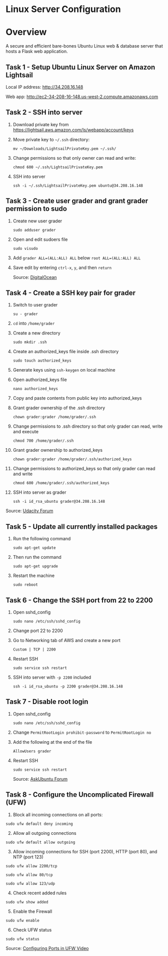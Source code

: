 # Linux Server Configuration

# Overview
A secure and efficient bare-bones Ubuntu Linux web & database server that hosts a Flask web application.

## Task 1 - Setup Ubuntu Linux Server on Amazon Lightsail

Local IP address: http://34.208.16.148

Web app: http://ec2-34-208-16-148.us-west-2.compute.amazonaws.com

## Task 2 - SSH into server

1. Download private key from
https://lightsail.aws.amazon.com/ls/webapp/account/keys

2. Move private key to ```~/.ssh``` directory:

   ```mv ~/Downloads/LightsailPrivateKey.pem ~/.ssh/```

3. Change permissions so that only owner can read and write:

   ```chmod 600 ~/.ssh/LightsailPrivateKey.pem```

4. SSH into server

   ```ssh -i ~/.ssh/LightsailPrivateKey.pem ubuntu@34.208.16.148```

## Task 3 - Create user grader and grant grader permission to sudo

1. Create new user grader

   ``` sudo adduser grader ```

2. Open and edit sudoers file

   ``` sudo visudo ```

3. Add ``` grader ALL=(ALL:ALL) ALL ``` below ``` root ALL=(ALL:ALL) ALL ```

4. Save edit by entering ``` ctrl-x ```, ``` y ```, and then ``` return ```

   Source: [DigitalOcean](https://www.digitalocean.com/community/tutorials/how-to-add-and-delete-users-on-an-ubuntu-14-04-vps)

## Task 4 - Create a SSH key pair for grader

1. Switch to user grader

   ``` su - grader ```

2. ``` cd ``` into ``` /home/grader ```

3. Create a new directory

   ``` sudo mkdir .ssh ```

4. Create an authorized_keys file inside .ssh directory

   ``` sudo touch authorized_keys ```

5.  Generate keys using ``` ssh-keygen ``` on local machine

6. Open authorized_keys file

   ``` nano authorized_keys ```

7. Copy and paste contents from public key into authorized_keys

8. Grant grader ownership of the .ssh directory

   ``` chown grader:grader /home/grader/.ssh ```

9. Change permissions to .ssh directory so that only grader can read, write and
execute

   ``` chmod 700 /home/grader/.ssh ```

10. Grant grader ownership to authorized_keys

    ``` chown grader:grader /home/grader/.ssh/authorized_keys ```

11. Change permissions to authorized_keys so that only grader can read and write

    ``` chmod 600 /home/grader/.ssh/authorized_keys ```

12. SSH into server as grader

    ``` ssh -i id_rsa_ubuntu grader@34.208.16.148 ```  

   Source: [Udacity Forum](https://discussions.udacity.com/t/permission-denied-publickey-after-adding-grader-user-and-changing-ssh-port/207087/7)

## Task 5 - Update all currently installed packages

1. Run the following command

   ``` sudo apt-get update ```

2. Then run the command

   ``` sudo apt-get upgrade ```

3. Restart the machine

   ``` sudo reboot ```

## Task 6 - Change the SSH port from 22 to 2200

1. Open sshd_config

   ``` sudo nano /etc/ssh/sshd_config ```

2. Change port 22 to 2200

3. Go to Networking tab of AWS and create a new port

   ``` Custom | TCP | 2200 ```

4. Restart SSH

   ``` sudo service ssh restart ```

5. SSH into server with ```-p 2200``` included

   ``` ssh -i id_rsa_ubuntu -p 2200 grader@34.208.16.148 ```

## Task 7 - Disable root login

1. Open sshd_config

   ``` sudo nano /etc/ssh/sshd_config ```

2. Change ``` PermitRootLogin prohibit-password ``` to ``` PermitRootLogin no ```

3. Add the following at the end of the file

   ``` AllowUsers grader ```

4. Restart SSH

   ``` sudo service ssh restart ```

   Source: [AskUbuntu Forum](https://askubuntu.com/questions/16650/create-a-new-ssh-user-on-ubuntu-server)

## Task 8 - Configure the Uncomplicated Firewall (UFW)

1. Block all incoming connections on all ports:

  ``` sudo ufw default deny incoming ```

2. Allow all outgoing connections

  ``` sudo ufw default allow outgoing ```

3. Allow incoming connections for SSH (port 2200), HTTP (port 80), and NTP (port 123)

  ``` sudo ufw allow 2200/tcp ```

  ``` sudo ufw allow 80/tcp ```

  ``` sudo ufw allow 123/udp ```

4. Check recent added rules

  ``` sudo ufw show added ```

5. Enable the Firewall

  ``` sudo ufw enable ```

6. Check UFW status

  ``` sudo ufw status ```

  Source: [Configuring Ports in UFW Video](https://classroom.udacity.com/nanodegrees/nd004/parts/ab002e9a-b26c-43a4-8460-dc4c4b11c379/modules/357367901175461/lessons/4331066009/concepts/48010894990923)
